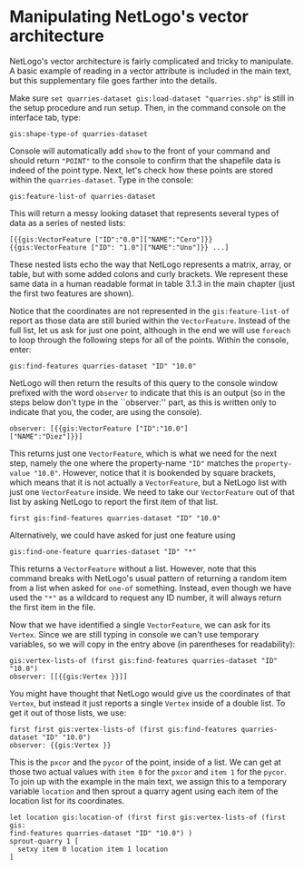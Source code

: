 # Manipulating NetLogo's vector architecture

NetLogo's vector architecture is fairly complicated and tricky to manipulate. A basic example of reading in a vector attribute is included in the main text, but this supplementary file goes farther into the details. 

Make sure `set quarries-dataset gis:load-dataset "quarries.shp"` is still in the setup procedure and run setup. Then,
in the command console on the interface tab, type:

```
gis:shape-type-of quarries-dataset
```

Console will automatically add `show` to the front of your command
and should return `"POINT"` to the console to confirm that the shapefile data is indeed of the point type. Next, let's check how these points are stored within the
`quarries-dataset`. Type in the console:

```
gis:feature-list-of quarries-dataset
```

This will return a messy looking dataset that represents several types
of data as a series of nested lists:

```
[{{gis:VectorFeature ["ID":"0.0"]["NAME":"Cero"]}} 
{{gis:VectorFeature ["ID": "1.0"]["NAME":"Uno"]}} ...]
```

These nested lists echo the way that NetLogo represents a
matrix, array, or table, but with some added colons and curly brackets.
We represent these same data in a human readable format in table 3.1.3 in the main chapter
(just the first two features are shown). 

Notice that the coordinates are not represented in the `gis:feature-list-of` report as those data are still buried within the `VectorFeature`. 
Instead of the full list, let us ask for just one point, although in
the end we will use `foreach` to loop through the following steps for
all of the points. Within the console, enter:

```
gis:find-features quarries-dataset "ID" "10.0"
```

NetLogo will then return the results of this query to the console
window prefixed with the word `observer` to indicate that this is an
output (so in the steps below don't type in the
``observer:'' part, as this is written only to indicate that you, the
coder, are using the console).

```
observer: [{{gis:VectorFeature ["ID":"10.0"]
["NAME":"Diez"]}}]
```

This returns just one `VectorFeature`, which is what we need for the
next step, namely the one where the property-name `"ID"` matches the
`property-value "10.0"`. However, notice that it is bookended by square brackets,
which means that it is not actually a `VectorFeature`, but a
NetLogo list with just one `VectorFeature` inside. We need to take our
`VectorFeature` out of that list by asking NetLogo to report the first
item of that list.

```
first gis:find-features quarries-dataset "ID" "10.0"
```

Alternatively, we could have asked for just one feature using

```
gis:find-one-feature quarries-dataset "ID" "*"
```

This returns a `VectorFeature` without a list. However, note that
this command breaks with NetLogo's usual pattern of returning a random
item from a list when asked for `one-of` something. Instead, even
though we have used the `"*"` as a wildcard to request any ID number,
it will always return the first item in the file.

Now that we have identified a single `VectorFeature`, we can ask for
its `Vertex`. Since we are still typing in console we can't use
temporary variables, so we will copy in the entry above (in parentheses
for readability):

```
gis:vertex-lists-of (first gis:find-features quarries-dataset "ID" "10.0")
observer: [[{{gis:Vertex }}]]
```

You might have thought that NetLogo would give us the coordinates of
that `Vertex`, but instead it just reports a single `Vertex` inside
of a double list. To get it out of those lists, we use:

```
first first gis:vertex-lists-of (first gis:find-features quarries-dataset "ID" "10.0")
observer: {{gis:Vertex }}
```

This is the `pxcor` and the `pycor` of the point, inside of a list. 
We can get at those two actual values with `item 0` for
the `pxcor` and `item 1` for the `pycor`. To join up with the example in the main text, we assign this to a 
temporary variable `location` and then sprout a quarry agent using each item of the location list for its coordinates.

```
let location gis:location-of (first first gis:vertex-lists-of (first gis: 
find-features quarries-dataset "ID" "10.0") )
sprout-quarry 1 [
  setxy item 0 location item 1 location
]
```
